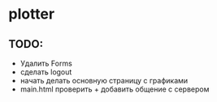 # plotter

## TODO:
* Удалить Forms
* сделать logout
* начать делать основную страницу с графиками
* main.html проверить + добавить общение с сервером

